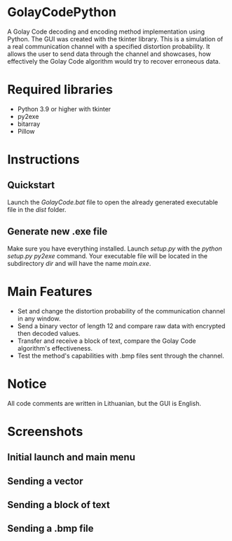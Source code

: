 # GolayCodePython
A Golay Code decoding and encoding method implementation using Python.
The GUI was created with the tkinter library.
This is a simulation of a real communication channel with a specified distortion probability.
It allows the user to send data through the channel and showcases, how effectively the Golay Code algorithm would try to recover erroneous data.
# Required libraries
- Python 3.9 or higher with tkinter
- py2exe
- bitarray
- Pillow
# Instructions
## Quickstart
Launch the *GolayCode.bat* file to open the already generated executable file in the *dist* folder.
## Generate new .exe file
Make sure you have everything installed. Launch *setup.py* with the *python setup.py py2exe* command.
Your executable file will be located in the subdirectory *dir* and will have the name *main.exe*.
# Main Features
- Set and change the distortion probability of the communication channel in any window.
- Send a binary vector of length 12 and compare raw data with encrypted then decoded values.
- Transfer and receive a block of text, compare the Golay Code algorithm's effectiveness.
- Test the method's capabilities with .bmp files sent through the channel.
# Notice
All code comments are written in Lithuanian, but the GUI is English.
# Screenshots
## Initial launch and main menu

## Sending a vector

## Sending a block of text

## Sending a .bmp file
